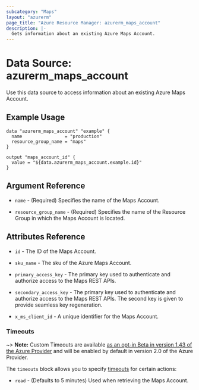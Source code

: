 ```yaml
---
subcategory: "Maps"
layout: "azurerm"
page_title: "Azure Resource Manager: azurerm_maps_account"
description: |-
  Gets information about an existing Azure Maps Account.
---
```


# Data Source: azurerm_maps_account

Use this data source to access information about an existing Azure Maps Account.

## Example Usage

```hcl
data "azurerm_maps_account" "example" {
  name                = "production"
  resource_group_name = "maps"
}

output "maps_account_id" {
  value = "${data.azurerm_maps_account.example.id}"
}
```

## Argument Reference

* `name` - (Required) Specifies the name of the Maps Account.

* `resource_group_name` - (Required) Specifies the name of the Resource Group in which the Maps Account is located.

## Attributes Reference

* `id` - The ID of the Maps Account.

* `sku_name` - The sku of the Azure Maps Account.

* `primary_access_key` - The primary key used to authenticate and authorize access to the Maps REST APIs.

* `secondary_access_key` - The primary key used to authenticate and authorize access to the Maps REST APIs. The second key is given to provide seamless key regeneration.

* `x_ms_client_id` - A unique identifier for the Maps Account.


### Timeouts

~> **Note:** Custom Timeouts are available [as an opt-in Beta in version 1.43 of the Azure Provider](/docs/providers/azurerm/guides/2.0-beta.html) and will be enabled by default in version 2.0 of the Azure Provider.

The `timeouts` block allows you to specify [timeouts](https://www.terraform.io/docs/configuration/resources.html#timeouts) for certain actions:

* `read` - (Defaults to 5 minutes) Used when retrieving the Maps Account.
